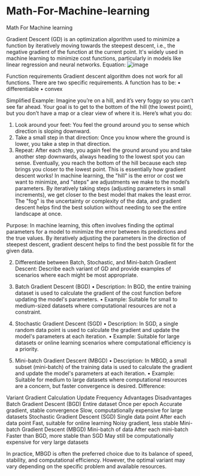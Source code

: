 # Math-For-Machine-learning
Math For Machine learning


Gradient Descent (GD) is an optimization algorithm used to minimize a function by iteratively moving towards the steepest descent, i.e., the negative gradient of the function at the current point. It's widely used in machine learning to minimize cost functions, particularly in models like linear regression and neural networks.
Equation:
![image](https://github.com/user-attachments/assets/46166636-c0a2-43e1-8033-7f7cbcdd7b00)

 Function requirements
Gradient descent algorithm does not work for all functions. 
There are two specific requirements. A function has to be:
•	differentiable
•	convex

Simplified Example:
Imagine you’re on a hill, and it’s very foggy so you can’t see far ahead. Your goal is to get to the bottom of the hill (the lowest point), but you don’t have a map or a clear view of where it is.
Here’s what you do:
1.	Look around your feet: You feel the ground around you to sense which direction is sloping downward.
2.	Take a small step in that direction: Once you know where the ground is lower, you take a step in that direction.
3.	Repeat: After each step, you again feel the ground around you and take another step downwards, always heading to the lowest spot you can sense.
Eventually, you reach the bottom of the hill because each step brings you closer to the lowest point. This is essentially how gradient descent works!
In machine learning, the "hill" is the error or cost we want to minimize, and "steps" are adjustments we make to the model’s parameters. By iteratively taking steps (adjusting parameters in small increments), we get closer to the best model that makes the least error. The "fog" is the uncertainty or complexity of the data, and gradient descent helps find the best solution without needing to see the entire landscape at once.


Purpose:
In machine learning, this often involves finding the optimal parameters for a model to minimize the error between its predictions and the true values. By iteratively adjusting the parameters in the direction of steepest descent, gradient descent helps to find the best possible fit for the given data.



2.	Differentiate between Batch, Stochastic, and Mini-batch Gradient Descent: 
Describe each variant of GD and provide examples of scenarios where each might be most appropriate. 

1. Batch Gradient Descent (BGD)
•	Description: In BGD, the entire training dataset is used to calculate the gradient of the cost function before updating the model's parameters.
•	Example: Suitable for small to medium-sized datasets where computational resources are not a constraint.
2. Stochastic Gradient Descent (SGD)
•	Description: In SGD, a single random data point is used to calculate the gradient and update the model's parameters at each iteration.
•	Example: Suitable for large datasets or online learning scenarios where computational efficiency is a priority.
3. Mini-batch Gradient Descent (MBGD)
•	Description: In MBGD, a small subset (mini-batch) of the training data is used to calculate the gradient and update the model's parameters at each iteration.
•	Example: Suitable for medium to large datasets where computational resources are a concern, but faster convergence is desired.
Difference:

Variant	Gradient Calculation	Update Frequency	Advantages	Disadvantages
Batch Gradient Descent (BGD)	Entire dataset	Once per epoch	Accurate gradient, stable convergence	Slow, computationally expensive for large datasets
Stochastic Gradient Descent (SGD)	Single data point	After each data point	Fast, suitable for online learning	Noisy gradient, less stable
Mini-batch Gradient Descent (MBGD)	Mini-batch of data	After each mini-batch	Faster than BGD, more stable than SGD	May still be computationally expensive for very large datasets

In practice, MBGD is often the preferred choice due to its balance of speed, stability, and computational efficiency. However, the optimal variant may vary depending on the specific problem and available resources.
